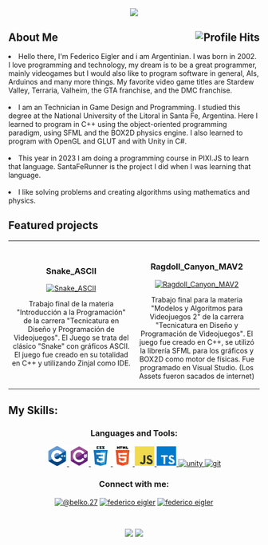 <p align="center">
<img align="center" src="https://64.media.tumblr.com/4e67f2f2d4d2fcab4e8f6a9e5ccb3588/tumblr_ommxx7WK3p1tk7m95o1_540.gifv">
<h3 align="center"></h3>
</p>
<h2>About Me <img align="right" alt="Profile Hits" src="https://komarev.com/ghpvc/?username=b3lko&label=Profile%20views&color=0e75b6&style=flat" alt="b3lko"></h2>

<li>Hello there, I'm Federico Eigler and i am Argentinian. I was born in 2002. I love programming and technology, my dream is to be a great programmer, mainly videogames but I would also like to program software in general, AIs, Arduinos and many more things. My favorite video game titles are Stardew Valley, Terraria, Valheim, the GTA franchise, and the DMC franchise.</li>
</br>
<li>I am an Technician in Game Design and Programming. I studied this degree at the National University of the Litoral in Santa Fe, Argentina. Here I learned to program in C++ using the object-oriented programming paradigm, using SFML and the BOX2D physics engine. I also learned to program with OpenGL and GLUT and with Unity in C#.</li>
</br>
<li>This year in 2023 I am doing a programming course in PIXI.JS to learn that language. SantaFeRunner is the project I did when I was learning that language.</li>
</br>
<li>I like solving problems and creating algorithms using mathematics and physics.</li>

<h2>Featured projects</h2>
<table>
    <tr>
    <td width="50%">
    <h3 align="center">Snake_ASCII</h3>
    <div align="center">
    <a href="https://github.com/B3lko/Snake_ASCII" target="_blank"><img src="https://repository-images.githubusercontent.com/528631993/1d0b66d0-8555-4cfb-971e-0d2ab837d5d5" width="400" alt="Snake_ASCII"></a>
    <p>Trabajo final de la materia "Introducción a la Programación" de la carrera "Tecnicatura en Diseño y Programación de Videojuegos". El Juego se trata del clásico "Snake" con gráficos ASCII. El juego fue creado en su totalidad en C++ y utilizando ZinjaI como IDE.</p>
    </div>                                                                                
    </td>
    </div>
    <td width="50%">
    </br>
    <h3 align="center">Ragdoll_Canyon_MAV2</h3>
    <div align="center">
    <a href="https://github.com/B3lko/Ragdoll_Canyon_MAV2" target="_blank"><img src="https://repository-images.githubusercontent.com/677261531/f5364158-766c-4ec9-a214-1e17b66aff60" width="400" alt="Ragdoll_Canyon_MAV2"></a>
    <p>Trabajo final para la materia "Modelos y Algoritmos para Videojuegos 2" de la carrera "Tecnicatura en Diseño y Programación de Videojuegos". El juego fue creado en C++, se utilizó la librería SFML para los gráficos y BOX2D como motor de físicas. Fue programado en  Visual Studio. (Los Assets fueron sacados de internet)</p>
    </div>                                                                                
    </td>
    </div>                                                             
</table>
</div>

<h2> My Skills: </h2>

<h3 align="center">Languages and Tools: </h3>
<p align="center"> 
<a href="https://www.w3schools.com/cpp/" target="_blank" rel="noreferrer"> <img src="https://raw.githubusercontent.com/devicons/devicon/master/icons/cplusplus/cplusplus-original.svg" alt="cplusplus" width="40" height="40"/> </a> <a href="https://www.w3schools.com/cs/" target="_blank" rel="noreferrer"> <img src="https://raw.githubusercontent.com/devicons/devicon/master/icons/csharp/csharp-original.svg" alt="csharp" width="40" height="40"/> </a> <a href="https://www.w3schools.com/css/" target="_blank" rel="noreferrer"> <img src="https://raw.githubusercontent.com/devicons/devicon/master/icons/css3/css3-original-wordmark.svg" alt="css3" width="40" height="40"/> </a> <a href="https://www.w3.org/html/" target="_blank" rel="noreferrer"> <img src="https://raw.githubusercontent.com/devicons/devicon/master/icons/html5/html5-original-wordmark.svg" alt="html5" width="40" height="40"/> </a> <a href="https://developer.mozilla.org/en-US/docs/Web/JavaScript" target="_blank" rel="noreferrer"> <img src="https://raw.githubusercontent.com/devicons/devicon/master/icons/javascript/javascript-original.svg" alt="javascript" width="40" height="40"/> </a> <a href="https://www.typescriptlang.org/" target="_blank" rel="noreferrer"> <img src="https://raw.githubusercontent.com/devicons/devicon/master/icons/typescript/typescript-original.svg" alt="typescript" width="40" height="40"/> </a> <a href="https://unity.com/" target="_blank" rel="noreferrer"> <img src="https://www.vectorlogo.zone/logos/unity3d/unity3d-icon.svg" alt="unity" width="40" height="40"/> </a> <a href="https://git-scm.com/" target="_blank" rel="noreferrer"> <img src="https://www.vectorlogo.zone/logos/git-scm/git-scm-icon.svg" alt="git" width="40" height="40"/> </a></p>



<h3 align="center">Connect with me:</h3>
<p align="center">
<a href="https://instagram.com/belko.27" target="blank"><img align="center" src="https://raw.githubusercontent.com/rahuldkjain/github-profile-readme-generator/master/src/images/icons/Social/instagram.svg" alt="@belko.27" height="40" width="40" /></a>
<a href="https://linkedin.com/in/federico-eigler-2b3194283" target="blank"><img align="center" src="https://raw.githubusercontent.com/rahuldkjain/github-profile-readme-generator/master/src/images/icons/Social/linked-in-alt.svg" alt="federico eigler" height="30" width="40" /></a>
<a href="https://www.youtube.com/channel/UChQtf6dZxhZ1icos6gf81Ng" target="blank"><img align="center" src="https://raw.githubusercontent.com/rahuldkjain/github-profile-readme-generator/master/src/images/icons/Social/youtube.svg" alt="federico eigler" height="30" width="40" /></a>
</p>

</br>

<p align="center">
 <img height="250em" src="https://github-readme-stats.vercel.app/api/top-langs/?username=B3lko&theme=gotham&hide_border=false&include_all_commits=false&count_private=false&layout=compact"/>
<img height="250em" src="https://github-readme-stats.vercel.app/api?username=B3lko&theme=gotham&hide_border=false&include_all_commits=false&count_private=false"/>
</p>
